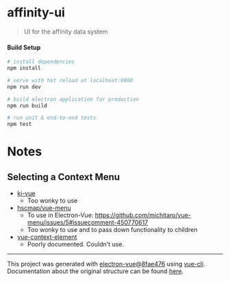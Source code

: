 # affinity-ui

> UI for the affinity data system

#### Build Setup

``` bash
# install dependencies
npm install

# serve with hot reload at localhost:9080
npm run dev

# build electron application for production
npm run build

# run unit & end-to-end tests
npm test


```

# Notes

## Selecting a Context Menu
- [ki-vue](https://github.com/Kiyoaki-w/Ki-vue-context)
  - Too wonky to use
- [hscmap/vue-menu](https://github.com/michitaro/vue-menu)
  - To use in Electron-Vue: https://github.com/michitaro/vue-menu/issues/5#issuecomment-450770617
  - Too wonky to use and to pass down functionality to children 
- [vue-context-element](https://github.com/zacharykeeping/vue-context-element)
  - Poorly documented. Couldn't use.


---

This project was generated with [electron-vue](https://github.com/SimulatedGREG/electron-vue)@[8fae476](https://github.com/SimulatedGREG/electron-vue/tree/8fae4763e9d225d3691b627e83b9e09b56f6c935) using [vue-cli](https://github.com/vuejs/vue-cli). Documentation about the original structure can be found [here](https://simulatedgreg.gitbooks.io/electron-vue/content/index.html).
